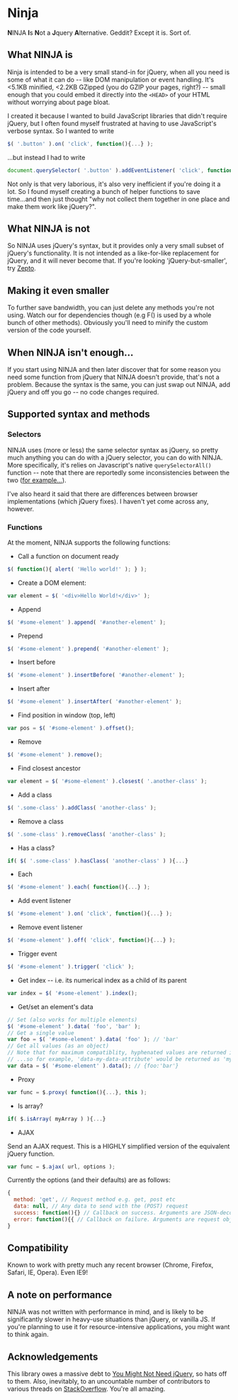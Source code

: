 # Ninja

**N**INJA **I**s **N**ot a **J**query **A**lternative. Geddit? Except it is. Sort of.

## What NINJA is

Ninja is intended to be a very small stand-in for jQuery, when all you need is some of what it can do -- like DOM manipulation or event handling. It's <5.1KB minified, <2.2KB GZipped (you do GZIP your pages, right?) -- small enough that you could embed it directly into the ```<HEAD>``` of your HTML without worrying about page bloat.

I created it because I wanted to build JavaScript libraries that didn't require jQuery, but I often found myself frustrated at having to use JavaScript's verbose syntax. So I wanted to write

```javascript
$( '.button' ).on( 'click', function(){...} );
```

...but instead I had to write

```javascript
document.querySelector( '.button' ).addEventListener( 'click', function(){...} );
```

Not only is that very laborious, it's also very inefficient if you're doing it a lot. So I found myself creating a bunch of helper functions to save time...and then just thought "why not collect them together in one place and make them work like jQuery?".

## What NINJA is **not**

So NINJA uses jQuery's syntax, but it provides only a very small subset of jQuery's functionality. It is not intended as a like-for-like replacement for jQuery, and it will never become that. If you're looking 'jQuery-but-smaller', try [Zepto](https://github.com/madrobby/zepto).

## Making it even smaller

To further save bandwidth, you can just delete any methods you're not using. Watch our for dependencies though (e.g F() is used by a whole bunch of other methods). Obviously you'll need to minify the custom version of the code yourself.

## When NINJA isn't enough...

If you start using NINJA and then later discover that for some reason you need some function from jQuery that NINJA doesn't provide, that's not a problem. Because the syntax is the same, you can just swap out NINJA, add jQuery and off you go -- no code changes required.

## Supported syntax and methods

### Selectors

NINJA uses (more or less) the same selector syntax as jQuery, so pretty much anything you can do with a jQuery selector, you can do with NINJA. More specifically, it's relies on Javascript's native ```querySelectorAll()``` function -- note that  there are reportedly some inconsistencies between the two ([for example...](https://developer.rackspace.com/blog/using-querySelector-on-elements/)).

I've also heard it said that there are differences between browser implementations (which jQuery fixes). I haven't yet come across any, however.

### Functions

At the moment, NINJA supports the following functions:

- Call a function on document ready

```javascript
$( function(){ alert( 'Hello world!' ); } );
```

- Create a DOM element:

```javascript
var element = $( '<div>Hello World!</div>' );
```

- Append

```javascript
$( '#some-element' ).append( '#another-element' );
```
- Prepend

```javascript
$( '#some-element' ).prepend( '#another-element' );
```
- Insert before

```javascript
$( '#some-element' ).insertBefore( '#another-element' );
```
- Insert after

```javascript
$( '#some-element' ).insertAfter( '#another-element' );
```

- Find position in window (top, left)

```javascript
var pos = $( '#some-element' ).offset();
```

- Remove

```javascript
$( '#some-element' ).remove();
```

- Find closest ancestor

```javascript
var element = $( '#some-element' ).closest( '.another-class' );
```

- Add a class

```javascript
$( '.some-class' ).addClass( 'another-class' );
```

- Remove a class

```javascript
$( '.some-class' ).removeClass( 'another-class' );
```

- Has a class?

```javascript
if( $( '.some-class' ).hasClass( 'another-class' ) ){...}
```

- Each

```javascript
$( '#some-element' ).each( function(){...} );
```

- Add event listener

```javascript
$( '#some-element' ).on( 'click', function(){...} );
```

- Remove event listener

```javascript
$( '#some-element' ).off( 'click', function(){...} );
```

- Trigger event

```javascript
$( '#some-element' ).trigger( 'click' );
```

- Get index -- i.e. its numerical index as a child of its parent

```javascript
var index = $( '#some-element' ).index();
```

- Get/set an element's data

```javascript
// Set (also works for multiple elements)
$( '#some-element' ).data( 'foo', 'bar' );
// Get a single value
var foo = $( '#some-element' ).data( 'foo' ); // 'bar'
// Get all values (as an object)
// Note that for maximum compatiblity, hyphenated values are returned in their original form and as camel-case
// ...so for example, 'data-my-data-attribute' would be returned as 'my-data-attribute' and 'myDataAttribute'
var data = $( '#some-element' ).data(); // {foo:'bar'}
```

- Proxy

```javascript
var func = $.proxy( function(){...}, this );
```

- Is array?

```javascript
if( $.isArray( myArray ) ){...}
```

- AJAX

Send an AJAX request. This is a HIGHLY simplified version of the equivalent jQuery function.

```javascript
var func = $.ajax( url, options );
```

Currently the options (and their defaults) are as follows:

```javascript
{
  method: 'get', // Request method e.g. get, post etc
  data: null, // Any data to send with the (POST) request
  success: function(){} // Callback on success. Arguments are JSON-decoded response text, status text, request object
  error: function(){{ // Callback on failure. Arguments are request object, 'error', status text
}
```

## Compatibility

Known to work with pretty much any recent browser (Chrome, Firefox, Safari, IE, Opera). Even IE9!

## A note on performance

NINJA was not written with performance in mind, and is likely to be significantly slower in heavy-use situations than jQuery, or vanilla JS. If you're planning to use it for resource-intensive applications, you might want to think again.

## Acknowledgements

This library owes a massive debt to [You Might Not Need jQuery](http://youmightnotneedjquery.com/), so hats off to them. Also, inevitably, to an uncountable number of contributors to various threads on [StackOverflow](https://stackoverflow.com). You're all amazing.
